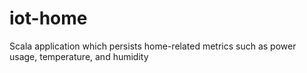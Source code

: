 # iot-home
Scala application which persists home-related metrics such as power usage, temperature, and humidity
